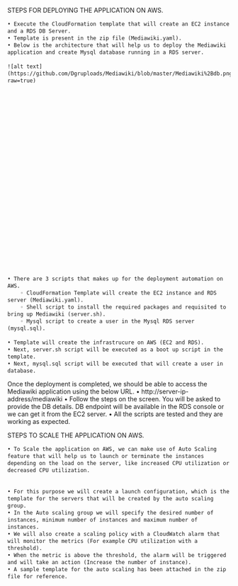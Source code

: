 STEPS FOR DEPLOYING THE APPLICATION ON AWS.

    • Execute the CloudFormation template that will create an EC2 instance and a RDS DB Server.
    • Template is present in the zip file (Mediawiki.yaml). 
    • Below is the architecture that will help us to deploy the Mediawiki application and create Mysql database running in a RDS server.
    
    ![alt text](https://github.com/Dgruploads/Mediawiki/blob/master/Mediawiki%2Bdb.png?raw=true)



























    • There are 3 scripts that makes up for the deployment automation on AWS.
        ◦ CloudFormation Template will create the EC2 instance and RDS server (Mediawiki.yaml).
        ◦ Shell script to install the required packages and requisited to bring up Mediawiki (server.sh).
        ◦ Mysql script to create a user in the Mysql RDS server (mysql.sql).
      
    • Template will create the infrastrucure on AWS (EC2 and RDS).
    • Next, server.sh script will be executed as a boot up script in the template.
    • Next, mysql.sql script will be executed that will create a user in database.

Once the deployment is completed, we should be able to access the Mediawiki application using the below URL.
    • http://server-ip-address/mediawiki
    • Follow the steps on the screen. You will be asked to provide the DB details. DB endpoint will be available in the RDS console or we can get it from the EC2 server.
    • All the scripts are tested and they are working as expected.


STEPS TO SCALE THE APPLICATION ON AWS.

    • To Scale the application on AWS, we can make use of Auto Scaling feature that will help us to launch or terminate the instances depending on the load on the server, like increased CPU utilization or decreased CPU utilization.

      
    • For this purpose we will create a launch configuration, which is the template for the servers that will be created by the auto scaling group.
    • In the Auto scaling group we will specify the desired number of instances, minimum number of instances and maximum number of instances.
    • We will also create a scaling policy with a CloudWatch alarm that will monitor the metrics (For example CPU utilization with a threshold).
    • When the metric is above the threshold, the alarm will be triggered and will take an action (Increase the number of instance).
    • A sample template for the auto scaling has been attached in the zip file for reference.

